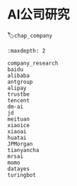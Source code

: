 # AI公司研究
:label:`chap_company`
​

```toc
:maxdepth: 2

company_research
baidu
alibaba
antgroup
alipay
trustbe
tencent
dm-ai
jd
meituan
xiaoice
xiaoai
huatai
JPMorgan
tianyancha
mrsai
momo
datayes
turingbot
```
